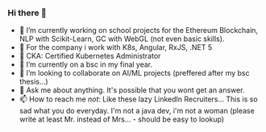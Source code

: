 ### Hi there 👋


- 🔭 I’m currently working on school projects for the Ethereum Blockchain, NLP with Scikit-Learn, GC with WebGL (not even basic skills). 
- :hammer: For the company i work with K8s, Angular, RxJS, .NET 5
- :whale: CKA: Certified Kubernetes Administrator
- 🌱 I’m currently on a bsc in my final year. 
- 👯 I’m looking to collaborate on AI/ML projects (preffered after my bsc thesis...)
- 💬 Ask me about anything. It's possible that you wont get an answer.
- 📫 How to reach me *not*: Like these lazy LinkedIn Recruiters... This is so sad what you do everyday. I'm not a java dev, i'm not a woman (please write at least Mr. instead of Mrs... - should be easy to lookup) 
